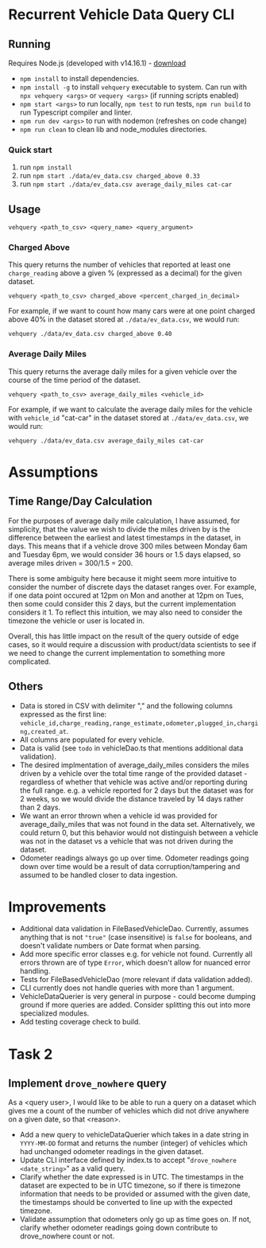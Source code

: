 # Recurrent Vehicle Data Query CLI

## Running
Requires Node.js (developed with v14.16.1) - [download](https://nodejs.org/en/download/)

- `npm install` to install dependencies.
- `npm install -g` to install `vehquery` executable to system. Can run with `npx vehquery <args>` or `vequery <args>` (if running scripts enabled)
- `npm start <args>` to run locally, `npm test` to run tests, `npm run build` to run Typescript compiler and linter.
- `npm run dev <args>` to run with nodemon (refreshes on code change)
- `npm run clean` to clean lib and node_modules directories.

### Quick start
1. run `npm install`
2. run `npm start ./data/ev_data.csv charged_above 0.33`
3. run `npm start ./data/ev_data.csv average_daily_miles cat-car`

## Usage
`vehquery <path_to_csv> <query_name> <query_argument>`

### Charged Above
This query returns the number of vehicles that reported at least one `charge_reading` above a given % (expressed as a decimal) for the given dataset.

`vehquery <path_to_csv> charged_above <percent_charged_in_decimal>`

For example, if we want to count how many cars were at one point charged above 40% in the dataset stored at `./data/ev_data.csv`, we would run:

`vehquery ./data/ev_data.csv charged_above 0.40`

### Average Daily Miles
This query returns the average daily miles for a given vehicle over the course of the time period of the dataset.

`vehquery <path_to_csv> average_daily_miles <vehicle_id>`

For example, if we want to calculate the average daily miles for the vehicle with `vehicle_id` "cat-car" in the dataset stored at `./data/ev_data.csv`, we would run:

`vehquery ./data/ev_data.csv average_daily_miles cat-car`

# Assumptions
## Time Range/Day Calculation
For the purposes of average daily mile calculation, I have assumed, for simplicity, that the value we wish to divide the miles driven by is the difference between the earliest and latest timestamps in the dataset, in days. This means that if a vehicle drove 300 miles between Monday 6am and Tuesday 6pm, we would consider 36 hours or 1.5 days elapsed, so average miles driven = 300/1.5 = 200.

There is some ambiguity here because it might seem more intuitive to consider the number of discrete days the dataset ranges over. For example, if one data point occured at 12pm on Mon and another at 12pm on Tues, then some could consider this 2 days, but the current implementation considers it 1. To reflect this intuition, we may also need to consider the timezone the vehicle or user is located in. 

Overall, this has little impact on the result of the query outside of edge cases, so it would require a discussion with product/data scientists to see if we need to change the current implementation to something more complicated.

## Others
- Data is stored in CSV with delimiter "," and the following columns expressed as the first line: `vehicle_id,charge_reading,range_estimate,odometer,plugged_in,charging,created_at`.
- All columns are populated for every vehicle.
- Data is valid (see `todo` in vehicleDao.ts that mentions additional data validation).
- The desired implmentation of average_daily_miles considers the miles driven by a vehicle over the total time range of the provided dataset - regardless of whether that vehicle was active and/or reporting during the full range. e.g. a vehicle reported for 2 days but the dataset was for 2 weeks, so we would divide the distance traveled by 14 days rather than 2 days.
- We want an error thrown when a vehicle id was provided for average_daily_miles that was not found in the data set. Alternatively, we could return 0, but this behavior would not distinguish between a vehicle was not in the dataset vs a vehicle that was not driven during the dataset.
- Odometer readings always go up over time. Odometer readings going down over time would be a result of data corruption/tampering and assumed to be handled closer to data ingestion.

# Improvements
* Additional data validation in FileBasedVehicleDao. Currently, assumes anything that is not `"true"` (case insensitive) is `false` for booleans, and doesn't validate numbers or Date format when parsing.
* Add more specific error classes e.g. for vehicle not found. Currently all errors thrown are of type `Error`, which doesn't allow for nuanced error handling. 
* Tests for FileBasedVehicleDao (more relevant if data validation added).
* CLI currently does not handle queries with more than 1 argument.
* VehicleDataQuerier is very general in purpose - could become dumping ground if more queries are added. Consider splitting this out into more specialized modules. 
* Add testing coverage check to build.

# Task 2
## Implement `drove_nowhere` query

As a \<query user\>, I would like to be able to run a query on a dataset which gives me a count of the number of vehicles which did not drive anywhere on a given date, so that \<reason\>.

* Add a new query to vehicleDataQuerier which takes in a date string in `YYYY-MM-DD` format and returns the number (integer) of vehicles which had unchanged odometer readings in the given dataset.
* Update CLI interface defined by index.ts to accept "`drove_nowhere <date_string>`" as a valid query.
* Clarify whether the date expressed is in UTC. The timestamps in the dataset are expected to be in UTC timezone, so if there is timezone information that needs to be provided or assumed with the given date, the timestamps should be converted to line up with the expected timezone.
* Validate assumption that odometers only go up as time goes on. If not, clarify whether odometer readings going down contribute to drove_nowhere count or not.